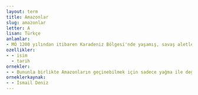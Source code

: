 ```yaml
---
layout: term
title: Amazonlar
slug: amazonlar
letter: A
lisan: Türkçe
anlamlar:
- MÖ 1200 yılından itibaren Karadeniz Bölgesi'nde yaşamış, savaş aletleri ok, yay, kargı ve iki ağızlı balta olan, tamamen kadın savaşçılardan oluşan tarihî bir ulus
ozellikler:
- - isim
  - tarih
ornekler:
- - Bununla birlikte Amazonların geçinebilmek için sadece yağma ile değil doğal olarak tarımla da uğraşıyor olmaları gerekiyordu.
orneklerkaynak:
- - İsmail Deniz
---
```

